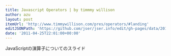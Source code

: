 ```yaml
---
title: Javascript Operators | by timmmy willison
author: azu
layout: post
itemUrl: 'http://www.timmywillison.com/pres/operators/#landing'
editJSONPath: 'https://github.com/jser/jser.info/edit/gh-pages/data/2011/04/index.json'
date: '2011-04-25T22:01:00+00:00'
---
```

JavaScriptの演算子についてのスライド
